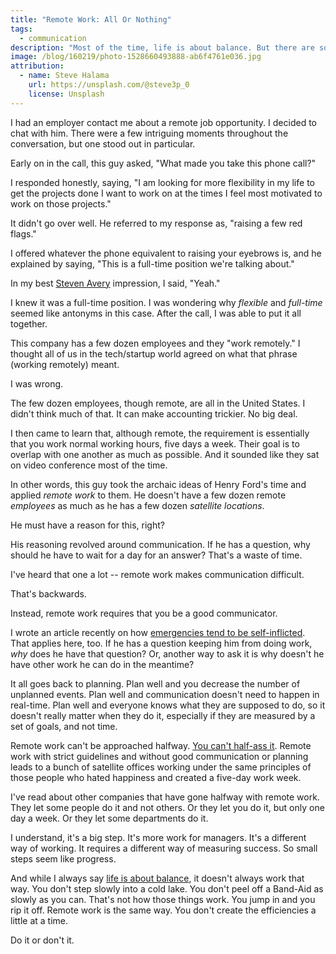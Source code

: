 ```yaml
---
title: "Remote Work: All Or Nothing"
tags:
  - communication
description: "Most of the time, life is about balance. But there are some things that you just can't do halfway."
image: /blog/160219/photo-1528660493888-ab6f4761e036.jpg
attribution:
  - name: Steve Halama
    url: https://unsplash.com/@steve3p_0
    license: Unsplash
---
```


I had an employer contact me about a remote job opportunity. I decided to chat with him. There were a few intriguing moments throughout the conversation, but one stood out in particular.

Early on in the call, this guy asked, "What made you take this phone call?"

I responded honestly, saying, "I am looking for more flexibility in my life to get the projects done I want to work on at the times I feel most motivated to work on those projects."

It didn't go over well. He referred to my response as, "raising a few red flags."

I offered whatever the phone equivalent to raising your eyebrows is, and he explained by saying, "This is a full-time position we're talking about."

In my best [Steven Avery](https://en.wikipedia.org/wiki/Steven_Avery) impression, I said, "Yeah."

I knew it was a full-time position. I was wondering why _flexible_ and _full-time_ seemed like antonyms in this case. After the call, I was able to put it all together.

This company has a few dozen employees and they "work remotely." I thought all of us in the tech/startup world agreed on what that phrase (working remotely) meant.

I was wrong.

The few dozen employees, though remote, are all in the United States. I didn't think much of that. It can make accounting trickier. No big deal.

I then came to learn that, although remote, the requirement is essentially that you work normal working hours, five days a week. Their goal is to overlap with one another as much as possible. And it sounded like they sat on video conference most of the time.

In other words, this guy took the archaic ideas of Henry Ford's time and applied _remote work_ to them. He doesn't have a few dozen remote _employees_ as much as he has a few dozen _satellite locations_.

He must have a reason for this, right?

His reasoning revolved around communication. If he has a question, why should he have to wait for a day for an answer? That's a waste of time.

I've heard that one a lot -- remote work makes communication difficult.

That's backwards.

Instead, remote work requires that you be a good communicator.

I wrote an article recently on how [emergencies tend to be self-inflicted](/blog/emergencies-are-usually-self-inflicted). That applies here, too. If he has a question keeping him from doing work, _why_ does he have that question? Or, another way to ask it is why doesn't he have other work he can do in the meantime?

It all goes back to planning. Plan well and you decrease the number of unplanned events. Plan well and communication doesn't need to happen in real-time. Plan well and everyone knows what they are supposed to do, so it doesn't really matter when they do it, especially if they are measured by a set of goals, and not time.

Remote work can't be approached halfway. [You can't half-ass it](/blog/never-half-ass-two-things-whole-ass-one-thing). Remote work with strict guidelines and without good communication or planning leads to a bunch of satellite offices working under the same principles of those people who hated happiness and created a five-day work week.

I've read about other companies that have gone halfway with remote work. They let some people do it and not others. Or they let you do it, but only one day a week. Or they let some departments do it.

I understand, it's a big step. It's more work for managers. It's a different way of working. It requires a different way of measuring success. So small steps seem like progress.

And while I always say [life is about balance](/blog/balance-belongs-in-everything-you-do), it doesn't always work that way. You don't step slowly into a cold lake. You don't peel off a Band-Aid as slowly as you can. That's not how those things work. You jump in and you rip it off. Remote work is the same way. You don't create the efficiencies a little at a time.

Do it or don't it.
